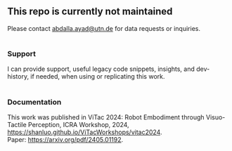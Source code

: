 ## This repo is currently not maintained
 Please contact abdalla.ayad@utn.de for data requests or inquiries.
 #
 ### Support
 I can provide support, useful legacy code snippets, insights, and dev-history, if needed, when using or replicating this work.
 #
 ### Documentation
 This work was published in ViTac 2024: Robot Embodiment through Visuo-Tactile Perception, ICRA Workshop, 2024, https://shanluo.github.io/ViTacWorkshops/vitac2024.
<br>
Paper: https://arxiv.org/pdf/2405.01192.
